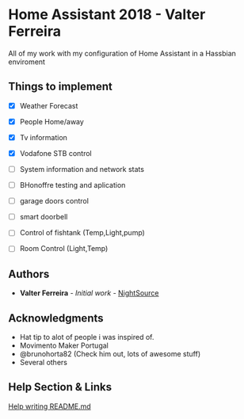 # Home Assistant 2018 - Valter Ferreira

All of my work with my configuration of Home Assistant in a Hassbian enviroment

## Things to implement
- [x] Weather Forecast
- [x] People Home/away
- [x] Tv information
- [x] Vodafone STB control
- [ ] System information and network stats
- [ ] BHonoffre testing and aplication
- [ ] garage doors control
- [ ] smart doorbell
- [ ] Control of fishtank (Temp,Light,pump)
- [ ] Room Control (Light,Temp)


## Authors

* **Valter Ferreira** - *Initial work* - [NightSource](https://github.com/nightsource)

## Acknowledgments

* Hat tip to alot of people i was inspired of.
* Movimento Maker Portugal
* @brunohorta82 (Check him out, lots of awesome stuff)
* Several others

## Help Section & Links
[Help writing README.md](https://help.github.com/articles/basic-writing-and-formatting-syntax/)
